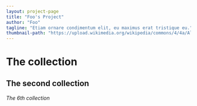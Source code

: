 ```yaml
---
layout: project-page
title: "Foo's Project"
author: "Foo"
tagline: "Etiam ornare condimentum elit, eu maximus erat tristique eu."
thumbnail-path: "https://upload.wikimedia.org/wikipedia/commons/4/4a/Alaska_cliffs_landscape.jpg"
---
```

# The collection
## The second collection
###### The 6th collection
